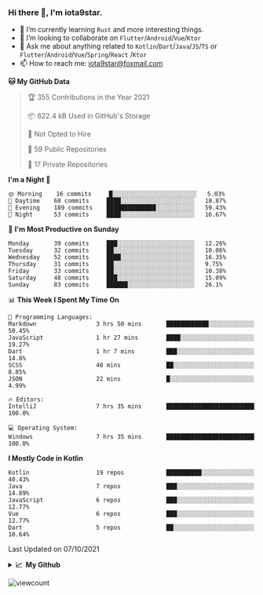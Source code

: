 ### Hi there 👋, I'm iota9star.

- 🌱 I’m currently learning `Rust` and more interesting things.
- 👯 I’m looking to collaborate on `Flutter`/`Android`/`Vue`/`Ktor`
- 💬 Ask me about anything related to `Kotlin`/`Dart`/`Java`/`JS`/`TS` or `Flutter`/`Android`/`Vue`/`Spring`/`React`
  /`Ktor`
- 📫 How to reach me: [iota9star@foxmail.com](iota9star@foxmail.com)



<!--START_SECTION:waka-->
**🐱 My GitHub Data** 

> 🏆 355 Contributions in the Year 2021
 > 
> 📦 622.4 kB Used in GitHub's Storage 
 > 
> 🚫 Not Opted to Hire
 > 
> 📜 59 Public Repositories 
 > 
> 🔑 17 Private Repositories  
 > 
**I'm a Night 🦉** 

```text
🌞 Morning    16 commits     █░░░░░░░░░░░░░░░░░░░░░░░░   5.03% 
🌆 Daytime    60 commits     ████░░░░░░░░░░░░░░░░░░░░░   18.87% 
🌃 Evening    189 commits    ██████████████░░░░░░░░░░░   59.43% 
🌙 Night      53 commits     ████░░░░░░░░░░░░░░░░░░░░░   16.67%

```
📅 **I'm Most Productive on Sunday** 

```text
Monday       39 commits     ███░░░░░░░░░░░░░░░░░░░░░░   12.26% 
Tuesday      32 commits     ██░░░░░░░░░░░░░░░░░░░░░░░   10.06% 
Wednesday    52 commits     ████░░░░░░░░░░░░░░░░░░░░░   16.35% 
Thursday     31 commits     ██░░░░░░░░░░░░░░░░░░░░░░░   9.75% 
Friday       33 commits     ██░░░░░░░░░░░░░░░░░░░░░░░   10.38% 
Saturday     48 commits     ███░░░░░░░░░░░░░░░░░░░░░░   15.09% 
Sunday       83 commits     ██████░░░░░░░░░░░░░░░░░░░   26.1%

```


📊 **This Week I Spent My Time On** 

```text
💬 Programming Languages: 
Markdown                 3 hrs 50 mins       ████████████░░░░░░░░░░░░░   50.45% 
JavaScript               1 hr 27 mins        ████░░░░░░░░░░░░░░░░░░░░░   19.27% 
Dart                     1 hr 7 mins         ███░░░░░░░░░░░░░░░░░░░░░░   14.8% 
SCSS                     40 mins             ██░░░░░░░░░░░░░░░░░░░░░░░   8.85% 
JSON                     22 mins             █░░░░░░░░░░░░░░░░░░░░░░░░   4.99%

🔥 Editors: 
IntelliJ                 7 hrs 35 mins       █████████████████████████   100.0%

💻 Operating System: 
Windows                  7 hrs 35 mins       █████████████████████████   100.0%

```

**I Mostly Code in Kotlin** 

```text
Kotlin                   19 repos            ██████████░░░░░░░░░░░░░░░   40.43% 
Java                     7 repos             ███░░░░░░░░░░░░░░░░░░░░░░   14.89% 
JavaScript               6 repos             ███░░░░░░░░░░░░░░░░░░░░░░   12.77% 
Vue                      6 repos             ███░░░░░░░░░░░░░░░░░░░░░░   12.77% 
Dart                     5 repos             ██░░░░░░░░░░░░░░░░░░░░░░░   10.64%

```



 Last Updated on 07/10/2021
<!--END_SECTION:waka-->

<details>
  <summary><b>📈&nbsp;&nbsp;My Github</b></summary>
  <br>
  <img src='https://github-profile-trophy.vercel.app/?username=iota9star'>
  <img src='https://bad-apple-github-readme.vercel.app/api?show_bg=1&username=iota9star&hide_title=true'>
  <img src='http://cr-skills-chart-widget.azurewebsites.net/api/api?username=iota9star'>
</details>


![viewcount](https://count.getloli.com/get/@iota9star?theme=rule34)
